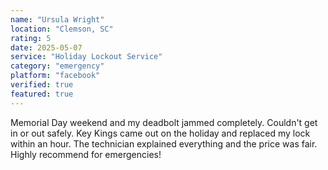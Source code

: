 ```yaml
---
name: "Ursula Wright"
location: "Clemson, SC"
rating: 5
date: 2025-05-07
service: "Holiday Lockout Service"
category: "emergency"
platform: "facebook"
verified: true
featured: true
---
```


Memorial Day weekend and my deadbolt jammed completely. Couldn't get in or out safely. Key Kings came out on the holiday and replaced my lock within an hour. The technician explained everything and the price was fair. Highly recommend for emergencies!
